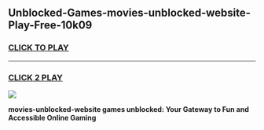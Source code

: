 
## Unblocked-Games-movies-unblocked-website-Play-Free-10k09
<h3>
<a href="https://premium76.site?title=movies-unblocked-website&ref=23A">CLICK TO PLAY</a></h3>
<hr>

<h3>
<a href="https://premium76.site?title=movies-unblocked-website&ref=23A">CLICK 2 PLAY</a>
  
</h3>

<a href="https://premium76.site?title=movies-unblocked-website&ref=23A"><img src="https://clearcache.store/games.png"></a>


**movies-unblocked-website games unblocked: Your Gateway to Fun and Accessible Online Gaming**
